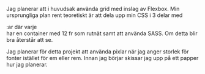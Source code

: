 Jag planerar att i huvudsak använda grid med inslag av Flexbox.
Min ursprungliga plan rent teoretiskt är att dela upp min CSS i 3 delar med <div></div>:ar där varje <div> har en container med 12 fr som rutnät samt att använda SASS. Om detta blir bra återstår att se. 

Jag planerar för detta projekt att använda pixlar när jag anger storlek för fonter istället för em eller rem.
Innan jag börjar skissar jag upp på ett papper hur jag planerar.